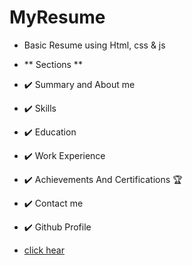 # MyResume
- Basic Resume using  Html, css &amp; js

- 	** Sections **
- ✔️ Summary and About me
- ✔️ Skills
- ✔️ Education
- ✔️ Work Experience
- ✔️ Achievements And Certifications 🏆
- ✔️ Contact me
- ✔️ Github Profile
- [click hear](https://nikhilambhore01.github.io/MyResume/)
